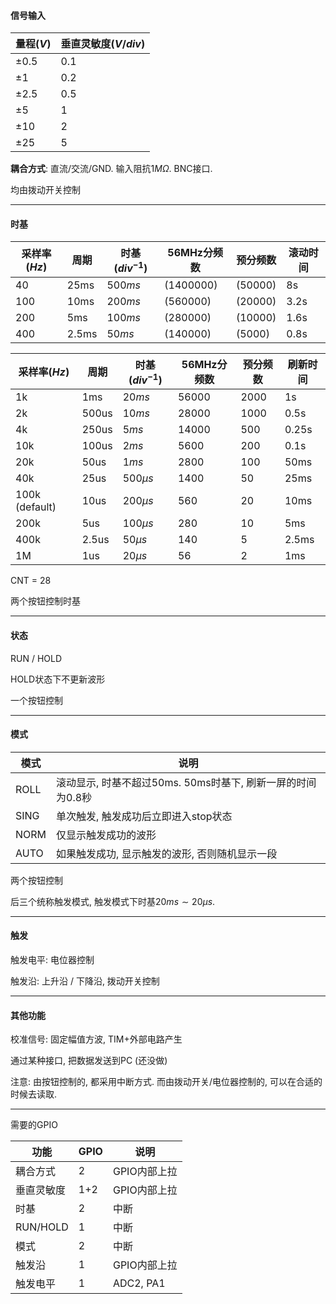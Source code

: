 #### 信号输入

| 量程($V$) | 垂直灵敏度($V/div$) |
| --------- | ------------------- |
| $\pm0.5$  | $0.1$               |
| $\pm1$    | $0.2$               |
| $\pm2.5$  | $0.5$               |
| $\pm5$    | $1$                 |
| $\pm10$   | $2$                 |
| $\pm25$   | $5$                 |

**耦合方式**: 直流/交流/GND. 输入阻抗$1M\Omega$. BNC接口.

均由拨动开关控制

---

#### 时基

| 采样率($Hz$) | 周期  | 时基($div^{-1}$) | 56MHz分频数 | 预分频数 | 滚动时间 |
| ------------ | ----- | ---------------- | ----------- | -------- | -------- |
| 40           | 25ms  | $500ms$          | (1400000)   | (50000)  | 8s       |
| 100          | 10ms  | $200ms$          | (560000)    | (20000)  | 3.2s     |
| 200          | 5ms   | $100ms$          | (280000)    | (10000)  | 1.6s     |
| 400          | 2.5ms | $50ms$           | (140000)    | (5000)   | 0.8s     |


| 采样率($Hz$)   | 周期  | 时基($div^{-1}$) | 56MHz分频数 | 预分频数 | 刷新时间 |
| -------------- | ----- | ---------------- | ----------- | -------- | -------- |
| 1k             | 1ms   | $20ms$           | 56000       | 2000     | 1s       |
| 2k             | 500us | $10ms$           | 28000       | 1000     | 0.5s     |
| 4k             | 250us | $5ms$            | 14000       | 500      | 0.25s    |
| 10k            | 100us | $2ms$            | 5600        | 200      | 0.1s     |
| 20k            | 50us  | $1ms$            | 2800        | 100      | 50ms     |
| 40k            | 25us  | $500\mu s$       | 1400        | 50       | 25ms     |
| 100k (default) | 10us  | $200\mu s$       | 560         | 20       | 10ms     |
| 200k           | 5us   | $100\mu s$       | 280         | 10       | 5ms      |
| 400k           | 2.5us | $50\mu s$        | 140         | 5        | 2.5ms    |
| 1M             | 1us   | $20\mu s$        | 56          | 2        | 1ms      |

CNT = 28

两个按钮控制时基

---

#### 状态

RUN / HOLD

HOLD状态下不更新波形

一个按钮控制

---

#### 模式

| 模式 | 说明                                                        |
| ---- | ----------------------------------------------------------- |
| ROLL | 滚动显示, 时基不超过50ms. 50ms时基下, 刷新一屏的时间为0.8秒 |
| SING | 单次触发, 触发成功后立即进入stop状态                        |
| NORM | 仅显示触发成功的波形                                        |
| AUTO | 如果触发成功, 显示触发的波形, 否则随机显示一段              |

两个按钮控制

后三个统称触发模式, 触发模式下时基$20ms\sim20\mu s$.

---

#### 触发

触发电平: 电位器控制

触发沿: 上升沿 / 下降沿, 拨动开关控制

---

#### 其他功能

校准信号: 固定幅值方波, TIM+外部电路产生

通过某种接口, 把数据发送到PC (还没做)

注意: 由按钮控制的, 都采用中断方式. 而由拨动开关/电位器控制的, 可以在合适的时候去读取.

---

需要的GPIO

| 功能       | GPIO | 说明         |
| ---------- | ---- | ------------ |
| 耦合方式   | 2    | GPIO内部上拉 |
| 垂直灵敏度 | 1+2  | GPIO内部上拉 |
| 时基       | 2    | 中断         |
| RUN/HOLD   | 1    | 中断         |
| 模式       | 2    | 中断         |
| 触发沿     | 1    | GPIO内部上拉 |
| 触发电平   | 1    | ADC2, PA1    |

